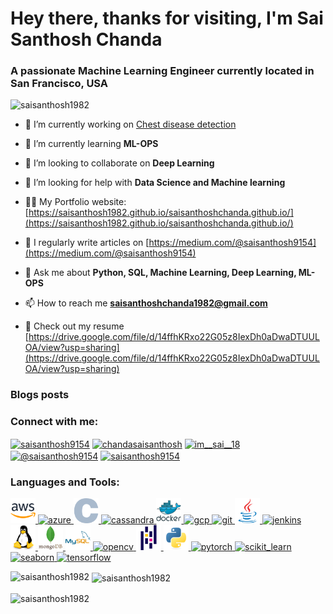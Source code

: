 <h1 align="left">Hey there, thanks for visiting, I'm Sai Santhosh Chanda</h1>
<h3 align="left">A passionate Machine Learning Engineer currently located in San Francisco, USA</h3>

<p align="left"> <img src="https://komarev.com/ghpvc/?username=saisanthosh1982&label=Profile%20views&color=0e75b6&style=flat" alt="saisanthosh1982" /> </p>

- 🔭 I’m currently working on [Chest disease detection](https://github.com/saisanthosh1982/Chest-Disease-classification-using-Chest-CT-scan-Images)

- 🌱 I’m currently learning **ML-OPS**

- 👯 I’m looking to collaborate on **Deep Learning**

- 🤝 I’m looking for help with **Data Science and Machine learning**

- 👨‍💻 My Portfolio website: [https://saisanthosh1982.github.io/saisanthoshchanda.github.io/](https://saisanthosh1982.github.io/saisanthoshchanda.github.io/)

- 📝 I regularly write articles on [https://medium.com/@saisanthosh9154](https://medium.com/@saisanthosh9154)

- 💬 Ask me about **Python, SQL, Machine Learning, Deep Learning, ML-OPS**

- 📫 How to reach me **saisanthoshchanda1982@gmail.com**

- 📄 Check out my resume [https://drive.google.com/file/d/14ffhKRxo22G05z8IexDh0aDwaDTUULOA/view?usp=sharing](https://drive.google.com/file/d/14ffhKRxo22G05z8IexDh0aDwaDTUULOA/view?usp=sharing)

### Blogs posts
<!-- BLOG-POST-LIST:START -->
<!-- BLOG-POST-LIST:END -->

<h3 align="left">Connect with me:</h3>
<p align="left">
<a href="https://linkedin.com/in/saisanthosh9154" target="blank"><img align="center" src="https://raw.githubusercontent.com/rahuldkjain/github-profile-readme-generator/master/src/images/icons/Social/linked-in-alt.svg" alt="saisanthosh9154" height="30" width="40" /></a>
<a href="https://kaggle.com/chandasaisanthosh" target="blank"><img align="center" src="https://raw.githubusercontent.com/rahuldkjain/github-profile-readme-generator/master/src/images/icons/Social/kaggle.svg" alt="chandasaisanthosh" height="30" width="40" /></a>
<a href="https://instagram.com/im__sai__18" target="blank"><img align="center" src="https://raw.githubusercontent.com/rahuldkjain/github-profile-readme-generator/master/src/images/icons/Social/instagram.svg" alt="im__sai__18" height="30" width="40" /></a>
<a href="https://medium.com/@saisanthosh9154" target="blank"><img align="center" src="https://raw.githubusercontent.com/rahuldkjain/github-profile-readme-generator/master/src/images/icons/Social/medium.svg" alt="@saisanthosh9154" height="30" width="40" /></a>
<a href="https://www.leetcode.com/saisanthosh9154" target="blank"><img align="center" src="https://raw.githubusercontent.com/rahuldkjain/github-profile-readme-generator/master/src/images/icons/Social/leet-code.svg" alt="saisanthosh9154" height="30" width="40" /></a>
</p>

<h3 align="left">Languages and Tools:</h3>
<p align="left"> <a href="https://aws.amazon.com" target="_blank" rel="noreferrer"> <img src="https://raw.githubusercontent.com/devicons/devicon/master/icons/amazonwebservices/amazonwebservices-original-wordmark.svg" alt="aws" width="40" height="40"/> </a> <a href="https://azure.microsoft.com/en-in/" target="_blank" rel="noreferrer"> <img src="https://www.vectorlogo.zone/logos/microsoft_azure/microsoft_azure-icon.svg" alt="azure" width="40" height="40"/> </a> <a href="https://www.cprogramming.com/" target="_blank" rel="noreferrer"> <img src="https://raw.githubusercontent.com/devicons/devicon/master/icons/c/c-original.svg" alt="c" width="40" height="40"/> </a> <a href="https://cassandra.apache.org/" target="_blank" rel="noreferrer"> <img src="https://www.vectorlogo.zone/logos/apache_cassandra/apache_cassandra-icon.svg" alt="cassandra" width="40" height="40"/> </a> <a href="https://www.docker.com/" target="_blank" rel="noreferrer"> <img src="https://raw.githubusercontent.com/devicons/devicon/master/icons/docker/docker-original-wordmark.svg" alt="docker" width="40" height="40"/> </a> <a href="https://cloud.google.com" target="_blank" rel="noreferrer"> <img src="https://www.vectorlogo.zone/logos/google_cloud/google_cloud-icon.svg" alt="gcp" width="40" height="40"/> </a> <a href="https://git-scm.com/" target="_blank" rel="noreferrer"> <img src="https://www.vectorlogo.zone/logos/git-scm/git-scm-icon.svg" alt="git" width="40" height="40"/> </a> <a href="https://www.java.com" target="_blank" rel="noreferrer"> <img src="https://raw.githubusercontent.com/devicons/devicon/master/icons/java/java-original.svg" alt="java" width="40" height="40"/> </a> <a href="https://www.jenkins.io" target="_blank" rel="noreferrer"> <img src="https://www.vectorlogo.zone/logos/jenkins/jenkins-icon.svg" alt="jenkins" width="40" height="40"/> </a> <a href="https://www.linux.org/" target="_blank" rel="noreferrer"> <img src="https://raw.githubusercontent.com/devicons/devicon/master/icons/linux/linux-original.svg" alt="linux" width="40" height="40"/> </a> <a href="https://www.mongodb.com/" target="_blank" rel="noreferrer"> <img src="https://raw.githubusercontent.com/devicons/devicon/master/icons/mongodb/mongodb-original-wordmark.svg" alt="mongodb" width="40" height="40"/> </a> <a href="https://www.mysql.com/" target="_blank" rel="noreferrer"> <img src="https://raw.githubusercontent.com/devicons/devicon/master/icons/mysql/mysql-original-wordmark.svg" alt="mysql" width="40" height="40"/> </a> <a href="https://opencv.org/" target="_blank" rel="noreferrer"> <img src="https://www.vectorlogo.zone/logos/opencv/opencv-icon.svg" alt="opencv" width="40" height="40"/> </a> <a href="https://pandas.pydata.org/" target="_blank" rel="noreferrer"> <img src="https://raw.githubusercontent.com/devicons/devicon/2ae2a900d2f041da66e950e4d48052658d850630/icons/pandas/pandas-original.svg" alt="pandas" width="40" height="40"/> </a> <a href="https://www.python.org" target="_blank" rel="noreferrer"> <img src="https://raw.githubusercontent.com/devicons/devicon/master/icons/python/python-original.svg" alt="python" width="40" height="40"/> </a> <a href="https://pytorch.org/" target="_blank" rel="noreferrer"> <img src="https://www.vectorlogo.zone/logos/pytorch/pytorch-icon.svg" alt="pytorch" width="40" height="40"/> </a> <a href="https://scikit-learn.org/" target="_blank" rel="noreferrer"> <img src="https://upload.wikimedia.org/wikipedia/commons/0/05/Scikit_learn_logo_small.svg" alt="scikit_learn" width="40" height="40"/> </a> <a href="https://seaborn.pydata.org/" target="_blank" rel="noreferrer"> <img src="https://seaborn.pydata.org/_images/logo-mark-lightbg.svg" alt="seaborn" width="40" height="40"/> </a> <a href="https://www.tensorflow.org" target="_blank" rel="noreferrer"> <img src="https://www.vectorlogo.zone/logos/tensorflow/tensorflow-icon.svg" alt="tensorflow" width="40" height="40"/> </a> </p>

<p><img align="left" src="https://github-readme-stats.vercel.app/api/top-langs?username=saisanthosh1982&show_icons=true&locale=en&layout=compact" alt="saisanthosh1982" /></p>

<p>&nbsp;<img align="center" src="https://github-readme-stats.vercel.app/api?username=saisanthosh1982&show_icons=true&locale=en" alt="saisanthosh1982" /></p>

<p><img align="center" src="https://github-readme-streak-stats.herokuapp.com/?user=saisanthosh1982&" alt="saisanthosh1982" /></p>

